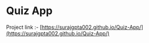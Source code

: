 # Quiz App

Project link :- [https://surajgpta002.github.io/Quiz-App/](https://surajgpta002.github.io/Quiz-App/)
